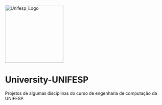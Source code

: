 
<img src="https://user-images.githubusercontent.com/78499068/130544754-5a5df48f-5259-4e35-9de3-380ad1444482.png" alt="Unifesp_Logo" width="190">

# University-UNIFESP

Projetos de algumas disciplinas do curso de engenharia de computação da UNIFESP.


